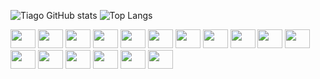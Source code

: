 ![Tiago GitHub stats](https://github-readme-stats.vercel.app/api?username=tpjtiago&show_icons=true&theme=tokyonight\&rank_icon=github)
![Top Langs](https://github-readme-stats.vercel.app/api/top-langs/?username=tpjtiago&layout=compact&theme=tokyonight)

<div style="display: inline_block"<br>
  <img height="30" width="40" src="https://cdn.jsdelivr.net/gh/devicons/devicon@latest/icons/csharp/csharp-original.svg" />  
  <img height="30" width="40" src="https://cdn.jsdelivr.net/gh/devicons/devicon@latest/icons/dotnetcore/dotnetcore-original.svg" />   
  <img height="30" width="40" src="https://cdn.jsdelivr.net/gh/devicons/devicon@latest/icons/azure/azure-original.svg" />
  <img height="30" width="40" src="https://cdn.jsdelivr.net/gh/devicons/devicon@latest/icons/azuredevops/azuredevops-original.svg" />
  <img height="30" width="40" src="https://cdn.jsdelivr.net/gh/devicons/devicon@latest/icons/angular/angular-original.svg" />
  <img height="30" width="40" src="https://cdn.jsdelivr.net/gh/devicons/devicon@latest/icons/typescript/typescript-original.svg" />
  <img height="30" width="40" src="https://cdn.jsdelivr.net/gh/devicons/devicon@latest/icons/html5/html5-original-wordmark.svg"/>
  <img height="30" width="40"  src="https://cdn.jsdelivr.net/gh/devicons/devicon@latest/icons/css3/css3-original-wordmark.svg"/>
  <img height="30" width="40"  src="https://cdn.jsdelivr.net/gh/devicons/devicon@latest/icons/docker/docker-original.svg"/>
  <img height="30" width="40"  src="https://cdn.jsdelivr.net/gh/devicons/devicon@latest/icons/kubernetes/kubernetes-original.svg"/>
  <img height="30" width="40"  src="https://cdn.jsdelivr.net/gh/devicons/devicon@latest/icons/azuresqldatabase/azuresqldatabase-original.svg"/>
  <img height="30" width="40"  src="https://cdn.jsdelivr.net/gh/devicons/devicon@latest/icons/git/git-original.svg"/>
  <img height="30" width="40"  src="https://cdn.jsdelivr.net/gh/devicons/devicon@latest/icons/github/github-original.svg"/>
  <img height="30" width="40"  src="https://cdn.jsdelivr.net/gh/devicons/devicon@latest/icons/githubactions/githubactions-original.svg"/>
  <img height="30" width="40"  src="https://cdn.jsdelivr.net/gh/devicons/devicon@latest/icons/amazonwebservices/amazonwebservices-plain-wordmark.svg"/>
  <img height="30" width="40"  src="https://cdn.jsdelivr.net/gh/devicons/devicon@latest/icons/nodejs/nodejs-original-wordmark.svg"/>
  <img height="30" width="40"  src="https://cdn.jsdelivr.net/gh/devicons/devicon@latest/icons/rabbitmq/rabbitmq-original.svg"/>
 
</div>
